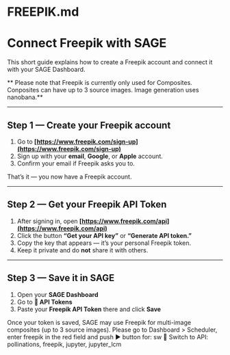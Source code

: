 # FREEPIK.md

# Connect Freepik with SAGE

This short guide explains how to create a Freepik account and connect it with your SAGE Dashboard.

** Please note that Freepik is currently only used for Composites. Conposites can have up to 3 source images. Image generation uses nanobana.**

---

## Step 1 — Create your Freepik account
1. Go to **[https://www.freepik.com/sign-up](https://www.freepik.com/sign-up)**  
2. Sign up with your **email**, **Google**, or **Apple** account.  
3. Confirm your email if Freepik asks you to.

That’s it — you now have a Freepik account.

---

## Step 2 — Get your Freepik API Token

1. After signing in, open **[https://www.freepik.com/api](https://www.freepik.com/api)**  
2. Click the button **“Get your API key”** or **“Generate API token.”**  
3. Copy the key that appears — it’s your personal Freepik token.  
4. Keep it private and do **not** share it with others.

---

## Step 3 — Save it in SAGE

1. Open your **SAGE Dashboard**  
2. Go to **🔑 API Tokens**  
3. Paste your **Freepik API Token** there and click **Save**

Once your token is saved, SAGE may use Freepik for multi-image composites (up to 3 source images). Please go to Dashboard > Scheduler, enter freepik in the red field and push ▶ button for: sw 🌠 Switch to API: pollinations, freepik, jupyter, jupyter_lcm 
